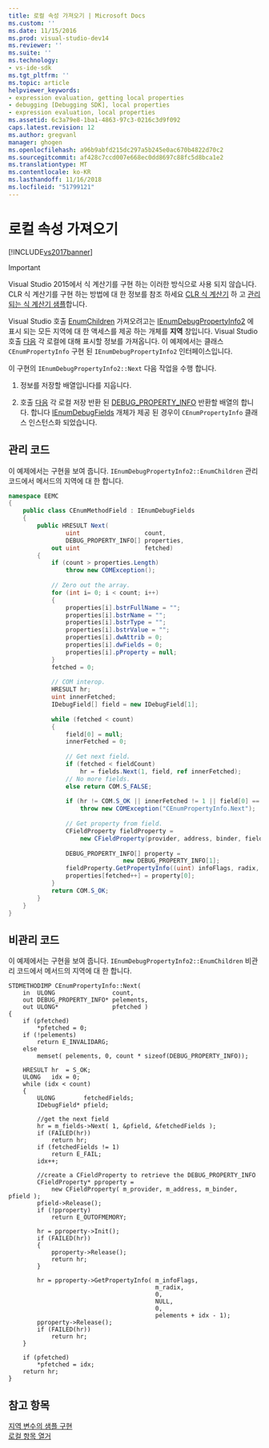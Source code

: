 ```yaml
---
title: 로컬 속성 가져오기 | Microsoft Docs
ms.custom: ''
ms.date: 11/15/2016
ms.prod: visual-studio-dev14
ms.reviewer: ''
ms.suite: ''
ms.technology:
- vs-ide-sdk
ms.tgt_pltfrm: ''
ms.topic: article
helpviewer_keywords:
- expression evaluation, getting local properties
- debugging [Debugging SDK], local properties
- expression evaluation, local properties
ms.assetid: 6c3a79e8-1ba1-4863-97c3-0216c3d9f092
caps.latest.revision: 12
ms.author: gregvanl
manager: ghogen
ms.openlocfilehash: a96b9abfd215dc297a5b245e0ac670b4822d70c2
ms.sourcegitcommit: af428c7ccd007e668ec0dd8697c88fc5d8bca1e2
ms.translationtype: MT
ms.contentlocale: ko-KR
ms.lasthandoff: 11/16/2018
ms.locfileid: "51799121"
---
```

# <a name="getting-local-properties"></a>로컬 속성 가져오기
[!INCLUDE[vs2017banner](../../includes/vs2017banner.md)]

> [!IMPORTANT]
>  Visual Studio 2015에서 식 계산기를 구현 하는 이러한 방식으로 사용 되지 않습니다. CLR 식 계산기를 구현 하는 방법에 대 한 정보를 참조 하세요 [CLR 식 계산기](https://github.com/Microsoft/ConcordExtensibilitySamples/wiki/CLR-Expression-Evaluators) 하 고 [관리 되는 식 계산기 샘플](https://github.com/Microsoft/ConcordExtensibilitySamples/wiki/Managed-Expression-Evaluator-Sample)합니다.  
  
 Visual Studio 호출 [EnumChildren](../../extensibility/debugger/reference/idebugproperty2-enumchildren.md) 가져오려고는 [IEnumDebugPropertyInfo2](../../extensibility/debugger/reference/ienumdebugpropertyinfo2.md) 에 표시 되는 모든 지역에 대 한 액세스를 제공 하는 개체를 **지역** 창입니다. Visual Studio 호출 [다음](../../extensibility/debugger/reference/ienumdebugpropertyinfo2-next.md) 각 로컬에 대해 표시할 정보를 가져옵니다. 이 예제에서는 클래스 `CEnumPropertyInfo` 구현 된 `IEnumDebugPropertyInfo2` 인터페이스입니다.  
  
 이 구현의 `IEnumDebugPropertyInfo2::Next` 다음 작업을 수행 합니다.  
  
1.  정보를 저장할 배열입니다를 지웁니다.  
  
2.  호출 [다음](../../extensibility/debugger/reference/ienumdebugfields-next.md) 각 로컬 저장 반환 된 [DEBUG_PROPERTY_INFO](../../extensibility/debugger/reference/debug-property-info.md) 반환할 배열의 합니다. 합니다 [IEnumDebugFields](../../extensibility/debugger/reference/ienumdebugfields.md) 개체가 제공 된 경우이 `CEnumPropertyInfo` 클래스 인스턴스화 되었습니다.  
  
## <a name="managed-code"></a>관리 코드  
 이 예제에서는 구현을 보여 줍니다. `IEnumDebugPropertyInfo2::EnumChildren` 관리 코드에서 메서드의 지역에 대 한 합니다.  
  
```csharp  
namespace EEMC  
{  
    public class CEnumMethodField : IEnumDebugFields  
    {  
        public HRESULT Next(  
                uint                  count,  
                DEBUG_PROPERTY_INFO[] properties,  
            out uint                  fetched)  
        {  
            if (count > properties.Length)  
                throw new COMException();  
  
            // Zero out the array.  
            for (int i= 0; i < count; i++)  
            {  
                properties[i].bstrFullName = "";  
                properties[i].bstrName = "";  
                properties[i].bstrType = "";  
                properties[i].bstrValue = "";  
                properties[i].dwAttrib = 0;  
                properties[i].dwFields = 0;  
                properties[i].pProperty = null;  
            }  
            fetched = 0;  
  
            // COM interop.  
            HRESULT hr;  
            uint innerFetched;  
            IDebugField[] field = new IDebugField[1];  
  
            while (fetched < count)  
            {  
                field[0] = null;  
                innerFetched = 0;  
  
                // Get next field.  
                if (fetched < fieldCount)  
                    hr = fields.Next(1, field, ref innerFetched);  
                // No more fields.  
                else return COM.S_FALSE;  
  
                if (hr != COM.S_OK || innerFetched != 1 || field[0] == null)  
                    throw new COMException("CEnumPropertyInfo.Next");  
  
                // Get property from field.  
                CFieldProperty fieldProperty =   
                    new CFieldProperty(provider, address, binder, field[0]);  
  
                DEBUG_PROPERTY_INFO[] property =  
                                new DEBUG_PROPERTY_INFO[1];  
                fieldProperty.GetPropertyInfo((uint) infoFlags, radix, 0, null, 0, property);  
                properties[fetched++] = property[0];  
            }  
            return COM.S_OK;  
        }  
    }  
}  
```  
  
## <a name="unmanaged-code"></a>비관리 코드  
 이 예제에서는 구현을 보여 줍니다. `IEnumDebugPropertyInfo2::EnumChildren` 비관리 코드에서 메서드의 지역에 대 한 합니다.  
  
```cpp#  
STDMETHODIMP CEnumPropertyInfo::Next(  
    in  ULONG                count,  
    out DEBUG_PROPERTY_INFO* pelements,   
    out ULONG*               pfetched )  
{  
    if (pfetched)  
        *pfetched = 0;  
    if (!pelements)  
        return E_INVALIDARG;  
    else  
        memset( pelements, 0, count * sizeof(DEBUG_PROPERTY_INFO));  
  
    HRESULT hr  = S_OK;  
    ULONG   idx = 0;  
    while (idx < count)  
    {  
        ULONG        fetchedFields;  
        IDebugField* pfield;  
  
        //get the next field  
        hr = m_fields->Next( 1, &pfield, &fetchedFields );  
        if (FAILED(hr))  
            return hr;  
        if (fetchedFields != 1)  
            return E_FAIL;  
        idx++;  
  
        //create a CFieldProperty to retrieve the DEBUG_PROPERTY_INFO  
        CFieldProperty* pproperty =  
            new CFieldProperty( m_provider, m_address, m_binder, pfield );  
        pfield->Release();  
        if (!pproperty)  
            return E_OUTOFMEMORY;  
  
        hr = pproperty->Init();  
        if (FAILED(hr))  
        {  
            pproperty->Release();  
            return hr;  
        }  
  
        hr = pproperty->GetPropertyInfo( m_infoFlags,  
                                         m_radix,  
                                         0,  
                                         NULL,  
                                         0,  
                                         pelements + idx - 1);  
        pproperty->Release();  
        if (FAILED(hr))  
            return hr;  
    }  
  
    if (pfetched)  
        *pfetched = idx;  
    return hr;  
}  
```  
  
## <a name="see-also"></a>참고 항목  
 [지역 변수의 샘플 구현](../../extensibility/debugger/sample-implementation-of-locals.md)   
 [로컬 항목 열거](../../extensibility/debugger/enumerating-locals.md)

